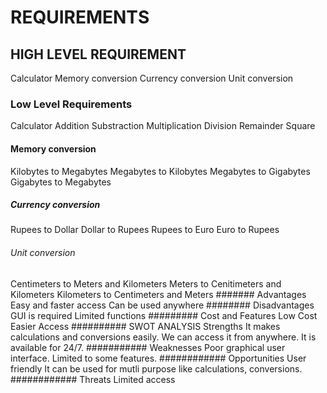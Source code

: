 # REQUIREMENTS
## HIGH LEVEL REQUIREMENT
Calculator
Memory conversion
Currency conversion
Unit conversion
### Low Level Requirements
Calculator
Addition
Substraction
Multiplication
Division
Remainder
Square
#### Memory conversion
Kilobytes to Megabytes
Megabytes to Kilobytes
Megabytes to Gigabytes
Gigabytes to Megabytes
##### Currency conversion
Rupees to Dollar
Dollar to Rupees
Rupees to Euro
Euro to Rupees
###### Unit conversion
Centimeters to Meters and Kilometers
Meters to Cenitimeters and Kilometers
Kilometers to Centimeters and Meters
####### Advantages
Easy and faster access
Can be used anywhere
######## Disadvantages
GUI is required
Limited functions
######### Cost and Features
Low Cost
Easier Access
########## SWOT ANALYSIS
Strengths
It makes calculations and conversions easily.
We can access it from anywhere.
It is available for 24/7.
########### Weaknesses
Poor graphical user interface.
Limited to some features.
############ Opportunities
User friendly
It can be used for mutli purpose like calculations, conversions.
############ Threats
Limited access
